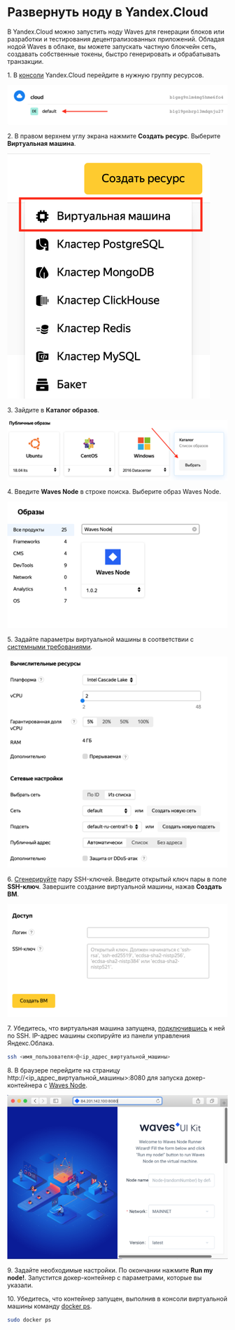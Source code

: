 # Развернуть ноду в Yandex.Cloud

В Yandex.Cloud можно запустить ноду Waves для генерации блоков или разработки и тестирования децентрализованных приложений. Обладая нодой Waves в облаке, вы можете запускать частную блокчейн сеть, создавать собственные токены, быстро генерировать и обрабатывать транзакции.

1.&nbsp;В [консоли](https://console.cloud.yandex.ru/) Yandex.Cloud перейдите в нужную группу ресурсов.

![](./_assets/resource-group.png)

2.&nbsp;В правом верхнем углу экрана нажмите **Создать ресурс**. Выберите **Виртуальная машина**.

![](./_assets/create-resource.png)

3.&nbsp;Зайдите в **Каталог образов**.

![](./_assets/catalog.png)

4.&nbsp;Введите **Waves Node** в строке поиска. Выберите образ Waves Node.

![](./_assets/search-bar.png)

5.&nbsp;Задайте параметры виртуальной машины в соответствии с [системными требованиями](/ru/waves-node/how-to-install-a-node/how-to-install-a-node#системные-требования).

![](./_assets/virtual-machine-parameters.png)

6.&nbsp;[Сгенерируйте](https://cloud.yandex.ru/docs/compute/operations/vm-connect/ssh#creating-ssh-keys) пару SSH-ключей. Введите открытый ключ пары в поле **SSH-ключ**. Завершите создание виртуальной машины, нажав **Создать ВМ**.

![](./_assets/create-vm.png)

7.&nbsp;Убедитесь, что виртуальная машина запущена, [подключившись](https://cloud.yandex.ru/docs/compute/operations/vm-connect/ssh#vm-connect) к ней по SSH. IP-адрес машины скопируйте из панели управления Яндекс.Облака.

```bash
ssh <имя_пользователя>@<ip_адрес_виртуальной_машины>
```

8.&nbsp;В браузере перейдите на страницу http:&#47;&#47;&lt;ip&#95;адрес&#95;виртуальной&#95;машины&gt;:8080 для запуска докер-контейнера с [Waves Node](https://github.com/wavesplatform/Waves).

![](./_assets/docker-container.png)

9.&nbsp;Задайте необходимые настройки. По окончании нажмите **Run my node!**. Запустится докер-контейнер с параметрами, которые вы указали.

10.&nbsp;Убедитесь, что контейнер запущен, выполнив в консоли виртуальной машины команду [docker ps](https://docs.docker.com/engine/reference/commandline/ps/).

```bash
sudo docker ps
```
